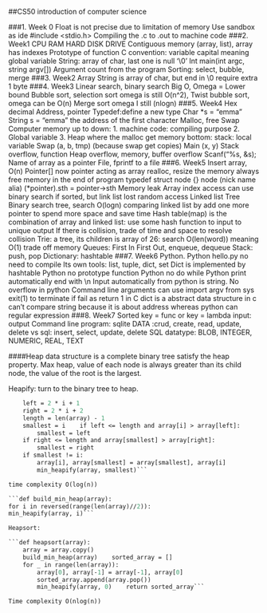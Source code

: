 ##CS50 introduction of computer science


###1.	Week 0
Float is not precise due to limitation of memory
Use sandbox as ide
#include <stdio.h>
Compiling the .c to .out to machine code
###2.	Week1
CPU
RAM
HARD DISK DRIVE
Contiguous memory (array, list), array has indexes
Prototype of function
C convention: variable capital meaning global variable
String: array of char, last one is null ‘\0’
Int main(int argc, string argv[])
Argument count from the program
Sorting: select, bubble, merge
###3.	Week2
Array
String is array of char, but end in \0 require extra 1 byte
###4.	Week3
Linear search, binary search
Big O, Omega = Lower bound
Bubble sort, selection sort omega is still O(n^2), Twist bubble sort, omega can be O(n)
Merge sort omega I still (nlogn)
###5.	Week4
Hex decimal
Address, pointer
Typedef:define a new type
Char *s = “emma”
String s = “emma” the address of the first character
Malloc, free
Swap
Computer memory up to down: 1. machine code: compiling purpose 2. Global variable 3. Heap where the malloc get memory       bottom: stack: local variable 
Swap (a, b, tmp) (because swap get copies)
Main (x, y)
Stack overflow, function
Heap overflow, memory, buffer overflow
Scanf(“%s, &s); 
Name of array as a pointer
File, fprintf to a file
###6.	Week5
Insert array, O(n)
Pointer[] now pointer acting as array
realloc, resize the memory
always free memory in the end of program
typedef struct node {} node (nick name alia)
(*pointer).sth = pointer->sth
Memory leak
Array index access can use binary search if sorted, but link list lost random access
Linked list
Tree
Binary search tree, search O(logn) comparing linked list by add one more pointer to spend more space and save time
Hash table(map) is the combination of array and linked list: use some hash function to input to unique output
If there is collision, trade of time and space to resolve collision
Trie: a tree, its children is array of 26: search O(len(word)) meaning O(1) trade off memory
Queues: First In First Out, enqueue, dequeue
Stack: push, pop
Dictionary: hashtable 
###7.	Week6
Python. Python hello.py no need to compile
Its own tools: list, tuple, dict, set
Dict is implemented by hashtable
Python no prototype function
Python no do while
Python print automatically end with \n
Input automatically from python is string.
No overflow in python
Command line arguments can use import argv from sys
exit(1) to terminate if fail as return 1 in C
dict is a abstract data structure
in c can’t compare string because it is about address whereas python can
regular expression
###8.	Week7
Sorted key = func or key = lambda  input: output
Command line program: sqlite
DATA :crud, create, read, update, delete vs sql: insert, select, update, delete
SQL datatype: BLOB, INTEGER, NUMERIC, REAL, TEXT

####Heap data structure is a complete binary tree satisfy the heap property. Max heap, value of each node is always greater than its child node, the value of the root is the largest.

Heapify:  turn to the binary tree to heap.
```def min_heapify(array, i):
    left = 2 * i + 1
    right = 2 * i + 2
    length = len(array) - 1
    smallest = i    if left <= length and array[i] > array[left]:
        smallest = left
    if right <= length and array[smallest] > array[right]:
        smallest = right
    if smallest != i:
        array[i], array[smallest] = array[smallest], array[i]
        min_heapify(array, smallest)```

time complexity O(log(n))

```def build_min_heap(array):
for i in reversed(range(len(array)//2)):
min_heapify(array, i)```

Heapsort:

```def heapsort(array):
    array = array.copy()
    build_min_heap(array)    sorted_array = []
    for _ in range(len(array)):
        array[0], array[-1] = array[-1], array[0]
        sorted_array.append(array.pop())
        min_heapify(array, 0)    return sorted_array```

Time complexity O(nlog(n))

